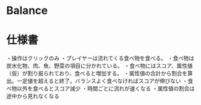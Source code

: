 # Balance

# 仕様書
・操作はクリックのみ
・プレイヤーは流れてくる食べ物を食べる。
・食べ物は炭水化物、肉、魚、野菜の項目に分かれている。
・食べ物にはスコア、属性値（仮）が割り振られており、食べると増加する。
・属性値の合計から割合を算出。一定値を超えると終了。バランスよく食べなければスコアが伸びない
・食べ物以外を食べるとスコア減少
・時間ごとに流れが速くなる
・属性値の割合は途中から見れなくなる
